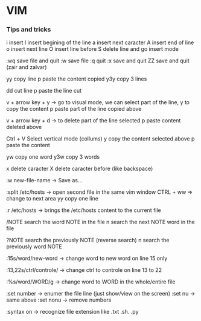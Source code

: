 
# VIM

### Tips and tricks

i insert
I insert begining of the line
a insert next caracter
A insert end of line
o insert next line
O insert line before
S delete line and go insert mode

:wq save file and quit
:w save file
:q quit
:x save and quit
ZZ save and quit (zair and zalvar)


yy copy line 
p paste the content copied
y3y copy 3 lines

dd cut line 
p paste the line cut

v + arrow key + y -> go to visual mode, we can select part of the line, y to copy the content
p paste part of the line copied above

v + arrow key + d -> to delete part of the line selected
p paste content deleted above


Ctrl + V Select vertical mode (collums)
y copy the content selected above
p paste the content

yw copy one word
y3w copy 3 words

x delete caracter
X delete caracter before (like backspace)

:w new-file-name -> Save as...

:split /etc/hosts -> open second file in the same vim window
CTRL + ww => change to next area
yy copy one line 

:r /etc/hosts -> brings the /etc/hosts content to the current file

/NOTE search the word NOTE in the file
n search the next NOTE word in the file 

?NOTE search the previously NOTE (reverse search)
n search the previously word NOTE 

:15s/word/new-word -> change word to new word on line 15 only

:13,22s/ctrl/controle/ -> change ctrl to controle on line 13 to 22

:%s/word/WORD/g -> change word to WORD in the whole/entire file

:set number -> enumer the file line (just show/view on the screen)
:set nu -> same above
:set nonu -> remove numbers

:syntax on -> recognize file extension like .txt .sh. .py 
